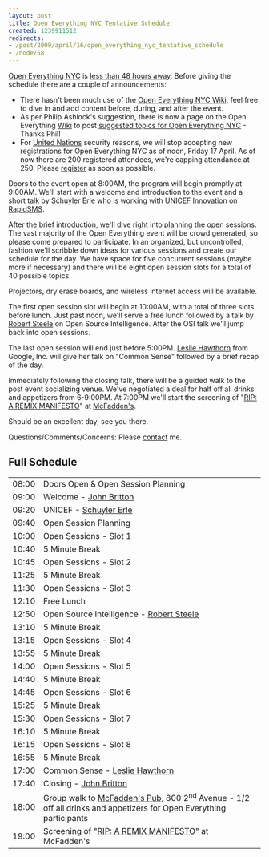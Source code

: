 ```yaml
--- 
layout: post
title: Open Everything NYC Tentative Schedule
created: 1239911512
redirects:
- /post/2009/april/16/open_everything_nyc_tentative_schedule
- /node/58
---
```

<a href="http://nyc.openeverything.us">Open Everything NYC</a> is <a href="http://is.gd/sOz3">less than 48 hours away</a>. Before giving the schedule there are a couple of announcements:

<ul>
<li>There hasn't been much use of the <a href="http://openeverything.wik.is/New_York/New_York_City"> Open Everything NYC Wiki</a>, feel free to dive in and add content before, during, and after the event.</li>
<li>As per Philip Ashlock's suggestion, there is now a page on the Open Everything <a href="http://openeverything.wik.is">Wiki</a> to post <a href="http://openeverything.wik.is/New_York/New_York_City/Suggested_Topics">suggested topics for Open Everything NYC</a> - Thanks Phil!</li>
<li>For <a href="http://www.un.org/">United Nations</a> security reasons, we will stop accepting new registrations for Open Everything NYC as of noon, Friday 17 April. As of now there are 200 registered attendees, we're capping attendance at 250. Please <a href="http://spreadsheets.google.com/viewform?hl=en&formkey=cEYzbkdPeEMzOEFISkw0U0VySGtRV0E6MA">register</a> as soon as possible.</li>
</ul>

Doors to the event open at 8:00AM, the program will begin promptly at 9:00AM. We'll start with a welcome and introduction to the event and a short talk by Schuyler Erle who is working with <a href="unicefinnovation.org/">UNICEF Innovation</a> on <a href="http://www.unicefinnovation.org/mobile-and-sms.php">RapidSMS</a>.

After the brief introduction, we'll dive right into planning the open sessions. The vast majority of the Open Everything event will be crowd generated, so please come prepared to participate. In an organized, but uncontrolled, fashion we'll scribble down ideas for various sessions and create our schedule for the day. We have space for five concurrent sessions (maybe more if necessary) and there will be eight open session slots for a total of 40 possible topics.

Projectors, dry erase boards, and wireless internet access will be available.

The first open session slot will begin at 10:00AM, with a total of three slots before lunch. Just past noon, we'll serve a free lunch followed by a talk by <a href="http://www.oss.net">Robert Steele</a> on Open Source Intelligence.  After the OSI talk we'll jump back into open sessions.

The last open session will end just before 5:00PM. <a href="http://www.hawthornlandings.org">Leslie Hawthorn</a> from Google, Inc. will give her talk on "Common Sense" followed by a brief recap of the day.

Immediately following the closing talk, there will be a guided walk to the post event socializing venue. We've negotiated a deal for half off all drinks and appetizers from 6-9:00PM. At 7:00PM we'll start the screening of "<a href="http://www.ripremix.com">RIP: A REMIX MANIFESTO</a>" at <a href="http://www.mcfaddens42.com/">McFadden's</a>.

Should be an excellent day, see you there.

Questions/Comments/Concerns: Please <a href="/contact">contact</a> me.

<h2>Full Schedule</h2>
<table>
<tr><td>08:00</td><td>Doors Open & Open Session Planning</td></tr>
<tr><td>09:00</td><td>Welcome - <a href="http://www.johndbritton.com">John Britton</a></td></tr>
<tr><td>09:20</td><td>UNICEF - <a href="http://iconocla.st/">Schuyler Erle</a></td></tr>
<tr><td>09:40</td><td>Open Session Planning</td></tr>
<tr><td>10:00</td><td>Open Sessions - Slot 1</td></tr>
<tr><td>10:40</td><td>5 Minute Break</td></tr>
<tr><td>10:45</td><td>Open Sessions - Slot 2</td></tr>
<tr><td>11:25</td><td>5 Minute Break</td></tr>
<tr><td>11:30</td><td>Open Sessions - Slot 3</td></tr>
<tr><td>12:10</td><td>Free Lunch</td></tr>
<tr><td>12:50</td><td>Open Source Intelligence - <a href="http://oss.net">Robert Steele</a></td></tr>
<tr><td>13:10</td><td>5 Minute Break</td></tr>
<tr><td>13:15</td><td>Open Sessions - Slot 4</td></tr>
<tr><td>13:55</td><td>5 Minute Break</td></tr>
<tr><td>14:00</td><td>Open Sessions - Slot 5</td></tr>
<tr><td>14:40</td><td>5 Minute Break</td></tr>
<tr><td>14:45</td><td>Open Sessions - Slot 6</td></tr>
<tr><td>15:25</td><td>5 Minute Break</td></tr>
<tr><td>15:30</td><td>Open Sessions - Slot 7</td></tr>
<tr><td>16:10</td><td>5 Minute Break</td></tr>
<tr><td>16:15</td><td>Open Sessions - Slot 8</td></tr>
<tr><td>16:55</td><td>5 Minute Break</td></tr>
<tr><td>17:00</td><td>Common Sense - <a href="http://www.hawthornlandings.org/">Leslie Hawthorn</a></td></tr>
<tr><td>17:40</td><td>Closing - <a href="http://www.johndbritton.com">John Britton</a></td></tr>
<tr><td>18:00</td><td>Group walk to <a href="http://www.mcfaddens42.com/">McFadden's Pub</a>, 800 2<sup>nd</sup> Avenue - 1/2 off all drinks and appetizers for Open Everything participants</td></tr>
<tr><td>19:00</td><td>Screening of "<a href="http://www.ripremix.com">RIP: A REMIX MANIFESTO</a>" at McFadden's</td></tr>
</table>
